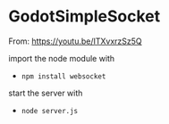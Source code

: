 # GodotSimpleSocket

From: https://youtu.be/ITXvxrzSz5Q

import the node module with 
- `npm install websocket`

start the server with
- `node server.js`
